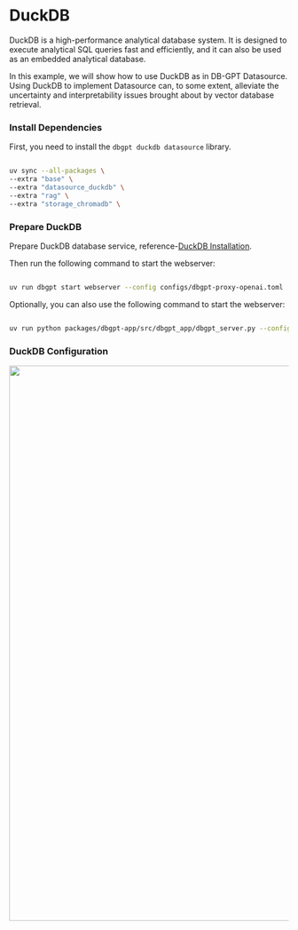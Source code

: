 # DuckDB

DuckDB is a high-performance analytical database system. It is designed to execute analytical SQL queries fast and efficiently, and it can also be used as an embedded analytical database.

In this example, we will show how to use DuckDB as in DB-GPT Datasource. Using DuckDB to implement Datasource can, to some extent, alleviate the uncertainty and interpretability issues brought about by vector database retrieval.

### Install Dependencies

First, you need to install the `dbgpt duckdb datasource` library.

```bash

uv sync --all-packages \
--extra "base" \
--extra "datasource_duckdb" \
--extra "rag" \
--extra "storage_chromadb" \

```

### Prepare DuckDB

Prepare DuckDB database service, reference-[DuckDB Installation](https://duckdb.org/docs/installation).

Then run the following command to start the webserver:
```bash

uv run dbgpt start webserver --config configs/dbgpt-proxy-openai.toml

```

Optionally, you can also use the following command to start the webserver:
```bash

uv run python packages/dbgpt-app/src/dbgpt_app/dbgpt_server.py --config configs/dbgpt-proxy-openai.toml

```

### DuckDB Configuration
<p align="left">
  <img src={'https://github.com/user-attachments/assets/bc5ffc20-4b5b-4e24-8c29-bf5702b0e840'} width="1000px"/>
</p>